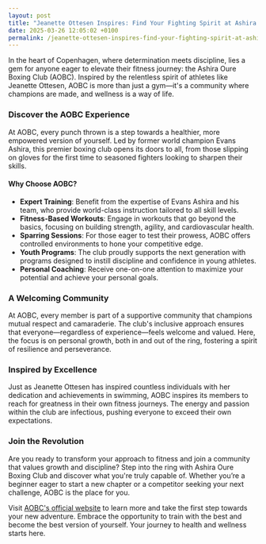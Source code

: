 ```yaml
---
layout: post
title: "Jeanette Ottesen Inspires: Find Your Fighting Spirit at Ashira Oure Boxing Club"
date: 2025-03-26 12:05:02 +0100
permalink: /jeanette-ottesen-inspires-find-your-fighting-spirit-at-ashira-oure-boxing-club/
---
```



In the heart of Copenhagen, where determination meets discipline, lies a gem for anyone eager to elevate their fitness journey: the Ashira Oure Boxing Club (AOBC). Inspired by the relentless spirit of athletes like Jeanette Ottesen, AOBC is more than just a gym—it's a community where champions are made, and wellness is a way of life.

### Discover the AOBC Experience

At AOBC, every punch thrown is a step towards a healthier, more empowered version of yourself. Led by former world champion Evans Ashira, this premier boxing club opens its doors to all, from those slipping on gloves for the first time to seasoned fighters looking to sharpen their skills.

#### Why Choose AOBC?

- **Expert Training**: Benefit from the expertise of Evans Ashira and his team, who provide world-class instruction tailored to all skill levels.
- **Fitness-Based Workouts**: Engage in workouts that go beyond the basics, focusing on building strength, agility, and cardiovascular health.
- **Sparring Sessions**: For those eager to test their prowess, AOBC offers controlled environments to hone your competitive edge.
- **Youth Programs**: The club proudly supports the next generation with programs designed to instill discipline and confidence in young athletes.
- **Personal Coaching**: Receive one-on-one attention to maximize your potential and achieve your personal goals.

### A Welcoming Community

At AOBC, every member is part of a supportive community that champions mutual respect and camaraderie. The club's inclusive approach ensures that everyone—regardless of experience—feels welcome and valued. Here, the focus is on personal growth, both in and out of the ring, fostering a spirit of resilience and perseverance.

### Inspired by Excellence

Just as Jeanette Ottesen has inspired countless individuals with her dedication and achievements in swimming, AOBC inspires its members to reach for greatness in their own fitness journeys. The energy and passion within the club are infectious, pushing everyone to exceed their own expectations.

### Join the Revolution

Are you ready to transform your approach to fitness and join a community that values growth and discipline? Step into the ring with Ashira Oure Boxing Club and discover what you're truly capable of. Whether you’re a beginner eager to start a new chapter or a competitor seeking your next challenge, AOBC is the place for you.

Visit [AOBC's official website](https://www.ashiraoure.com/) to learn more and take the first step towards your new adventure. Embrace the opportunity to train with the best and become the best version of yourself. Your journey to health and wellness starts here.